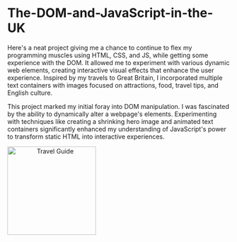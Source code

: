 # The-DOM-and-JavaScript-in-the-UK

Here's a neat project giving me a chance to continue to flex my programming muscles using HTML, CSS, and JS, while getting some experience with the DOM. It allowed me to experiment with various dynamic web elements, creating interactive visual effects that enhance the user experience. Inspired by my travels to Great Britain,  I incorporated multiple text containers with images focused on attractions, food, travel tips, and English culture.

This project marked my initial foray into DOM manipulation. I was fascinated by the ability to dynamically alter a webpage's elements. Experimenting with techniques like creating a shrinking hero image and animated text containers significantly enhanced my understanding of JavaScript's power to transform static HTML into interactive experiences.

<img src="/travel-guide.gif" alt="Travel Guide" width="200" style="text-align: center">